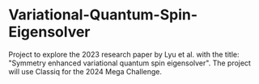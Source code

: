 # Variational-Quantum-Spin-Eigensolver
Project to explore the 2023 research paper by Lyu et al. with the title: "Symmetry enhanced variational quantum spin eigensolver". The project will use Classiq for the 2024 Mega Challenge.
